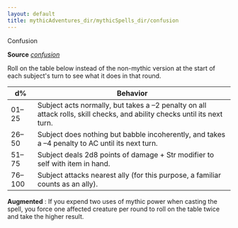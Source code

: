 ```yaml
---
layout: default
title: mythicAdventures_dir/mythicSpells_dir/confusion
---
```

Confusion

**Source** [_confusion_](spells_dir/confusion#_confusion)

Roll on the table below instead of the non-mythic version at the start of each subject's turn to see what it does in that round.

| d% | Behavior |
| --- | --- |
| 01–25 | Subject acts normally, but takes a –2 penalty on all attack rolls, skill checks, and ability checks until its next turn. |
| 26–50 | Subject does nothing but babble incoherently, and takes a –4 penalty to AC until its next turn. |
| 51–75 | Subject deals 2d8 points of damage + Str modifier to self with item in hand. |
| 76–100 | Subject attacks nearest ally (for this purpose, a familiar counts as an ally). |

**Augmented** : If you expend two uses of mythic power when casting the spell, you force one affected creature per round to roll on the table twice and take the higher result.

